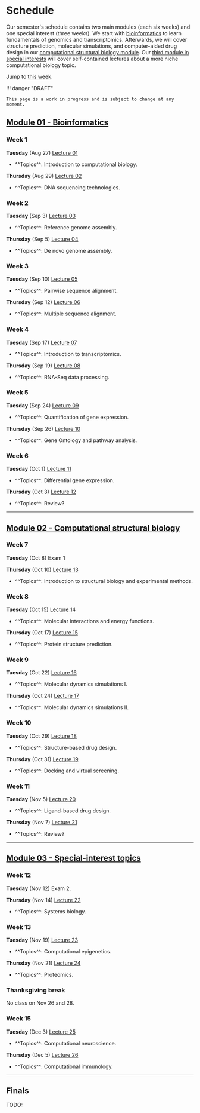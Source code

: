 # Schedule

Our semester's schedule contains two main modules (each six weeks) and one special interest (three weeks).
We start with [bioinformatics](#module-01-bioinformatics) to learn fundamentals of genomics and transcriptomics.
Afterwards, we will cover structure prediction, molecular simulations, and computer-aided drug design in our [computational structural biology module](#module-02-computational-structural-biology).
Our [third module in special interests](#module-03-special-interest-topics) will cover self-contained lectures about a more niche computational biology topic.

Jump to [this week](#week-1).

!!! danger "DRAFT"

    This page is a work in progress and is subject to change at any moment.

## [Module 01 - Bioinformatics][module 01]

### Week 1

**Tuesday** (Aug 27) [Lecture 01](../../lectures/01/)

-   ^^Topics^^: Introduction to computational biology.

**Thursday** (Aug 29) [Lecture 02](../../lectures/02/)

-   ^^Topics^^: DNA sequencing technologies.

### Week 2

**Tuesday** (Sep 3) [Lecture 03](../../lectures/03/)

-   ^^Topics^^: Reference genome assembly.

**Thursday** (Sep 5) [Lecture 04](../../lectures/04/)

-   ^^Topics^^: De novo genome assembly.

### Week 3

**Tuesday** (Sep 10) [Lecture 05](../../lectures/05/)

-   ^^Topics^^: Pairwise sequence alignment.

**Thursday** (Sep 12) [Lecture 06](../../lectures/06/)

-   ^^Topics^^: Multiple sequence alignment.

### Week 4

**Tuesday** (Sep 17) [Lecture 07](../../lectures/07/)

-   ^^Topics^^: Introduction to transcriptomics.

**Thursday** (Sep 19)  [Lecture 08](../../lectures/08/)

-   ^^Topics^^: RNA-Seq data processing.

### Week 5

**Tuesday** (Sep 24) [Lecture 09](../../lectures/09/)

-   ^^Topics^^: Quantification of gene expression.

**Thursday** (Sep 26) [Lecture 10](../../lectures/10/)

-   ^^Topics^^: Gene Ontology and pathway analysis.

### Week 6

**Tuesday** (Oct 1) [Lecture 11](../../lectures/11/)

-   ^^Topics^^: Differential gene expression.

**Thursday** (Oct 3) [Lecture 12](../../lectures/12/)

-   ^^Topics^^: Review?

<hr>

## [Module 02 - Computational structural biology][module 02]

### Week 7

**Tuesday** (Oct 8) Exam 1

**Thursday** (Oct 10) [Lecture 13](../../lectures/13/)

-   ^^Topics^^: Introduction to structural biology and experimental methods.

### Week 8

**Tuesday** (Oct 15) [Lecture 14](../../lectures/14/)

-   ^^Topics^^: Molecular interactions and energy functions.

**Thursday** (Oct 17) [Lecture 15](../../lectures/15/)

-   ^^Topics^^: Protein structure prediction.

### Week 9

**Tuesday** (Oct 22) [Lecture 16](../../lectures/16/)

-   ^^Topics^^: Molecular dynamics simulations I.

**Thursday** (Oct 24) [Lecture 17](../../lectures/17/)

-   ^^Topics^^: Molecular dynamics simulations II.

### Week 10

**Tuesday** (Oct 29) [Lecture 18](../../lectures/18/)

-   ^^Topics^^: Structure-based drug design.

**Thursday** (Oct 31) [Lecture 19](../../lectures/19/)

-   ^^Topics^^: Docking and virtual screening.

### Week 11

**Tuesday** (Nov 5) [Lecture 20](../../lectures/20/)

-   ^^Topics^^: Ligand-based drug design.

**Thursday** (Nov 7) [Lecture 21](../../lectures/21/)

-   ^^Topics^^: Review?

<hr>

## [Module 03 - Special-interest topics][module 03]

### Week 12

**Tuesday** (Nov 12) Exam 2.

**Thursday** (Nov 14) [Lecture 22](../../lectures/22/)

-   ^^Topics^^: Systems biology.

### Week 13

**Tuesday** (Nov 19) [Lecture 23](../../lectures/23/)

-   ^^Topics^^: Computational epigenetics.

**Thursday** (Nov 21) [Lecture 24](../../lectures/24/)

-   ^^Topics^^: Proteomics.

### Thanksgiving break

No class on Nov 26 and 28.

### Week 15

**Tuesday** (Dec 3) [Lecture 25](../../lectures/25/)

-   ^^Topics^^: Computational neuroscience.

**Thursday** (Dec 5) [Lecture 26](../../lectures/26/)

-   ^^Topics^^: Computational immunology.

<hr>

## Finals

TODO:

<!-- LINKS -->

[module 01]: /modules/bioinformatics
[module 02]: /modules/csb
[module 03]: /modules/special
